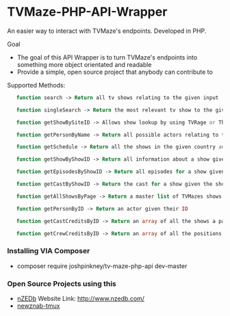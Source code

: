 # TVMaze-PHP-API-Wrapper

An easier way to interact with TVMaze's endpoints. Developed in PHP.

Goal

 * The goal of this API Wrapper is to turn TVMaze's endpoints into something more object orientated and readable
 * Provide a simple, open source project that anybody can contribute to

Supported Methods:

```php
   function search -> Return all tv shows relating to the given input
```
```php
   function singleSearch -> Return the most relevant tv show to the given input
```
```php
   function getShowBySiteID -> Allows show lookup by using TVRage or TheTVDB ID
```
```php
   function getPersonByName -> Return all possible actors relating to the given input
```
```php
   function getSchedule -> Return all the shows in the given country and/or date
```
```php
   function getShowByShowID -> Return all information about a show given the show ID
```
```php
   function getEpisodesByShowID -> Return all episodes for a show given the show ID
```
```php
   function getCastByShowID -> Return the cast for a show given the show ID
```
```php
   function getAllShowsByPage -> Return a master list of TVMazes shows given the page number
```
```php
   function getPersonByID -> Return an actor given their ID
```
```php
   function getCastCreditsByID -> Return an array of all the shows a particular actor has been in
```
```php
   function getCrewCreditsByID -> Return an array of all the positions a particular actor has been in
```

### Installing VIA Composer
* composer require joshpinkney/tv-maze-php-api dev-master

### Open Source Projects using this

 * [nZEDb](https://github.com/nZEDb/nZEDb) Website Link: http://www.nzedb.com/
 * [newznab-tmux](https://github.com/DariusIII/newznab-tmux)
